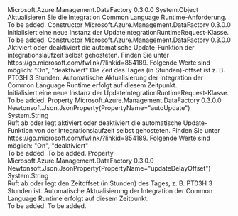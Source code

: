 <Type Name="UpdateIntegrationRuntimeRequest" FullName="Microsoft.Azure.Management.DataFactory.Models.UpdateIntegrationRuntimeRequest">
  <TypeSignature Language="C#" Value="public class UpdateIntegrationRuntimeRequest" />
  <TypeSignature Language="ILAsm" Value=".class public auto ansi beforefieldinit UpdateIntegrationRuntimeRequest extends System.Object" />
  <TypeSignature Language="DocId" Value="T:Microsoft.Azure.Management.DataFactory.Models.UpdateIntegrationRuntimeRequest" />
  <TypeSignature Language="VB.NET" Value="Public Class UpdateIntegrationRuntimeRequest" />
  <TypeSignature Language="F#" Value="type UpdateIntegrationRuntimeRequest = class" />
  <AssemblyInfo>
    <AssemblyName>Microsoft.Azure.Management.DataFactory</AssemblyName>
    <AssemblyVersion>0.3.0.0</AssemblyVersion>
  </AssemblyInfo>
  <Base>
    <BaseTypeName>System.Object</BaseTypeName>
  </Base>
  <Interfaces />
  <Docs>
    <summary>
            Aktualisieren Sie die Integration Common Language Runtime-Anforderung.
            </summary>
    <remarks>To be added.</remarks>
  </Docs>
  <Members>
    <Member MemberName=".ctor">
      <MemberSignature Language="C#" Value="public UpdateIntegrationRuntimeRequest ();" />
      <MemberSignature Language="ILAsm" Value=".method public hidebysig specialname rtspecialname instance void .ctor() cil managed" />
      <MemberSignature Language="DocId" Value="M:Microsoft.Azure.Management.DataFactory.Models.UpdateIntegrationRuntimeRequest.#ctor" />
      <MemberSignature Language="VB.NET" Value="Public Sub New ()" />
      <MemberType>Constructor</MemberType>
      <AssemblyInfo>
        <AssemblyName>Microsoft.Azure.Management.DataFactory</AssemblyName>
        <AssemblyVersion>0.3.0.0</AssemblyVersion>
      </AssemblyInfo>
      <Parameters />
      <Docs>
        <summary>
            Initialisiert eine neue Instanz der UpdateIntegrationRuntimeRequest-Klasse.
            </summary>
        <remarks>To be added.</remarks>
      </Docs>
    </Member>
    <Member MemberName=".ctor">
      <MemberSignature Language="C#" Value="public UpdateIntegrationRuntimeRequest (string autoUpdate = null, string updateDelayOffset = null);" />
      <MemberSignature Language="ILAsm" Value=".method public hidebysig specialname rtspecialname instance void .ctor(string autoUpdate, string updateDelayOffset) cil managed" />
      <MemberSignature Language="DocId" Value="M:Microsoft.Azure.Management.DataFactory.Models.UpdateIntegrationRuntimeRequest.#ctor(System.String,System.String)" />
      <MemberSignature Language="VB.NET" Value="Public Sub New (Optional autoUpdate As String = null, Optional updateDelayOffset As String = null)" />
      <MemberSignature Language="F#" Value="new Microsoft.Azure.Management.DataFactory.Models.UpdateIntegrationRuntimeRequest : string * string -&gt; Microsoft.Azure.Management.DataFactory.Models.UpdateIntegrationRuntimeRequest" Usage="new Microsoft.Azure.Management.DataFactory.Models.UpdateIntegrationRuntimeRequest (autoUpdate, updateDelayOffset)" />
      <MemberType>Constructor</MemberType>
      <AssemblyInfo>
        <AssemblyName>Microsoft.Azure.Management.DataFactory</AssemblyName>
        <AssemblyVersion>0.3.0.0</AssemblyVersion>
      </AssemblyInfo>
      <Parameters>
        <Parameter Name="autoUpdate" Type="System.String" />
        <Parameter Name="updateDelayOffset" Type="System.String" />
      </Parameters>
      <Docs>
        <param name="autoUpdate">Aktiviert oder deaktiviert die automatische Update-Funktion der integrationslaufzeit selbst gehosteten. Finden Sie unter https://go.microsoft.com/fwlink/?linkid=854189. Folgende Werte sind möglich: "On", "deaktiviert"</param>
        <param name="updateDelayOffset">Die Zeit des Tages (in Stunden)-offset ist z. B. PT03H 3 Stunden. Automatische Aktualisierung der Integration der Common Language Runtime erfolgt auf diesem Zeitpunkt.</param>
        <summary>
            Initialisiert eine neue Instanz der UpdateIntegrationRuntimeRequest-Klasse.
            </summary>
        <remarks>To be added.</remarks>
      </Docs>
    </Member>
    <Member MemberName="AutoUpdate">
      <MemberSignature Language="C#" Value="public string AutoUpdate { get; set; }" />
      <MemberSignature Language="ILAsm" Value=".property instance string AutoUpdate" />
      <MemberSignature Language="DocId" Value="P:Microsoft.Azure.Management.DataFactory.Models.UpdateIntegrationRuntimeRequest.AutoUpdate" />
      <MemberSignature Language="VB.NET" Value="Public Property AutoUpdate As String" />
      <MemberSignature Language="F#" Value="member this.AutoUpdate : string with get, set" Usage="Microsoft.Azure.Management.DataFactory.Models.UpdateIntegrationRuntimeRequest.AutoUpdate" />
      <MemberType>Property</MemberType>
      <AssemblyInfo>
        <AssemblyName>Microsoft.Azure.Management.DataFactory</AssemblyName>
        <AssemblyVersion>0.3.0.0</AssemblyVersion>
      </AssemblyInfo>
      <Attributes>
        <Attribute>
          <AttributeName>Newtonsoft.Json.JsonProperty(PropertyName="autoUpdate")</AttributeName>
        </Attribute>
      </Attributes>
      <ReturnValue>
        <ReturnType>System.String</ReturnType>
      </ReturnValue>
      <Docs>
        <summary>
            Ruft ab oder legt aktiviert oder deaktiviert die automatische Update-Funktion von der integrationslaufzeit selbst gehosteten. Finden Sie unter https://go.microsoft.com/fwlink/?linkid=854189. Folgende Werte sind möglich: "On", "deaktiviert"
            </summary>
        <value>To be added.</value>
        <remarks>To be added.</remarks>
      </Docs>
    </Member>
    <Member MemberName="UpdateDelayOffset">
      <MemberSignature Language="C#" Value="public string UpdateDelayOffset { get; set; }" />
      <MemberSignature Language="ILAsm" Value=".property instance string UpdateDelayOffset" />
      <MemberSignature Language="DocId" Value="P:Microsoft.Azure.Management.DataFactory.Models.UpdateIntegrationRuntimeRequest.UpdateDelayOffset" />
      <MemberSignature Language="VB.NET" Value="Public Property UpdateDelayOffset As String" />
      <MemberSignature Language="F#" Value="member this.UpdateDelayOffset : string with get, set" Usage="Microsoft.Azure.Management.DataFactory.Models.UpdateIntegrationRuntimeRequest.UpdateDelayOffset" />
      <MemberType>Property</MemberType>
      <AssemblyInfo>
        <AssemblyName>Microsoft.Azure.Management.DataFactory</AssemblyName>
        <AssemblyVersion>0.3.0.0</AssemblyVersion>
      </AssemblyInfo>
      <Attributes>
        <Attribute>
          <AttributeName>Newtonsoft.Json.JsonProperty(PropertyName="updateDelayOffset")</AttributeName>
        </Attribute>
      </Attributes>
      <ReturnValue>
        <ReturnType>System.String</ReturnType>
      </ReturnValue>
      <Docs>
        <summary>
            Ruft ab oder legt den Zeitoffset (in Stunden) des Tages, z. B. PT03H 3 Stunden ist. Automatische Aktualisierung der Integration der Common Language Runtime erfolgt auf diesem Zeitpunkt.
            </summary>
        <value>To be added.</value>
        <remarks>To be added.</remarks>
      </Docs>
    </Member>
  </Members>
</Type>